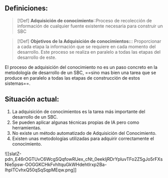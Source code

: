 
## Definiciones:

>[!Def]
**Adquisición de conocimiento**::Proceso de recolección de información de cualquier fuente existente necesaria para construir un SBC <!--SR:!2024-03-19,1,230-->

>[!Def]
**Objetivos de la Adquisición de conocimientos:**:: Proporcionar a cada etapa la información que se requiere en cada momento del desarrollo. Este proceso se realiza en paralelo a todas las etapas del desarrollo de este. <!--SR:!2024-03-19,1,230-->

El proceso de adquisición del conocimiento no es un paso concreto en la metodología de desarrollo de un SBC, ==sino mas bien una tarea que se produce en paralelo a todas las etapas de construcción de estos sistemas==.


## Situación actual:

1. La adquisición de conocimientos es la tarea más importante del desarrollo de un SBC.
2. Se pueden aplicar algunas técnicas propias de IA pero como herramientas.
3. No existe un método automatizado de Adquisición del Conocimiento.
4. Existen unas metodologías utilizadas para adquirir correctamente el conocimiento.

![[slatZ-pdn_E46rOGTUvC6WcgSQqfowRUex_cNt_0eekIjRDrYpluvTFo2Z5gJo5rFXsNie5psw-OOGGKCHkFvhItquGkWHdehtlrxp2Ba-IhplTCvhxQ50qSqSqpMEqw.png]]